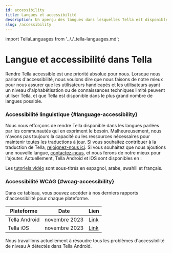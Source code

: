 ```yaml
---
id: accessibility
title: Langues et accessibilité
description: Un aperçu des langues dans lesquelles Tella est disponible et des considérations en matière d’accessibilité.
slug: /accessibility
---
```

import TellaLanguages from '.././_tella-languages.md';


# Langue et accessibilité dans Tella

Rendre Tella accessible est une priorité absolue pour nous. Lorsque nous parlons d'accessibilité, nous voulons dire que nous faisons de notre mieux pour nous assurer que les utilisateurs handicapés et les utilisateurs ayant un niveau d'alphabétisation ou de connaissances techniques limité peuvent utiliser Tella, et que Tella est disponible dans le plus grand nombre de langues possible.


### Accessibilité linguistique {#language-accessibility}

Nous nous efforçons de rendre Tella disponible dans les langues parlées par les communautés qui en expriment le besoin. Malheureusement, nous n'avons pas toujours la capacité ou les ressources nécessaires pour maintenir toutes les traductions à jour. Si vous souhaitez contribuer à la traduction de Tella, [rejoignez-nous ici](/translating-tella). Si vous souhaitez que nous ajoutions une nouvelle langue, [contactez-nous](/contact-us), et nous ferons de notre mieux pour l'ajouter. Actuellement, Tella Android et iOS sont disponibles en :

<TellaLanguages/>

Les [tutoriels vidéo](/video-tutorials)  sont sous-titrés en espagnol, arabe, swahili et français.



### Accessibilité WCAG {#wcag-accessibility}

Dans ce tableau, vous pouvez accéder à nos derniers rapports d'accessibilité pour chaque plateforme.

| **Plateforme** | **Date** | **Lien** |
| -----|-----|------ |  
| Tella Android | novembre 2023 | [Link](</assets/2023.11 - Tella Android accessibility audit.docx.pdf>) | 
| Tella iOS | novembre 2023 | [Link](</assets/2023.11 - Tella iOS accessibility audit.docx.pdf>) | 

Nous travaillons actuellement à résoudre tous les problèmes d'accessibilité de niveau A détectés dans Tella Android.



